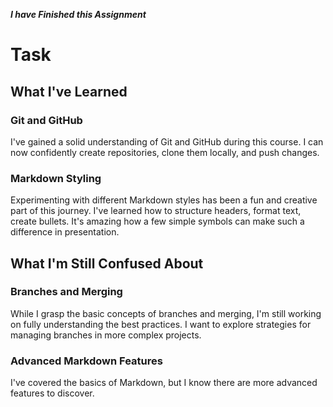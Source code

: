 ***I have Finished this Assignment***

# Task

## What I've Learned

### Git and GitHub
I've gained a solid understanding of Git and GitHub during this course. I can now confidently create repositories, clone them locally, and push changes. 

### Markdown Styling
Experimenting with different Markdown styles has been a fun and creative part of this journey. I've learned how to structure headers, format text, create bullets. It's amazing how a few simple symbols can make such a difference in presentation.

## What I'm Still Confused About

### Branches and Merging
While I grasp the basic concepts of branches and merging, I'm still working on fully understanding the best practices. I want to explore strategies for managing branches in more complex projects.

### Advanced Markdown Features
I've covered the basics of Markdown, but I know there are more advanced features to discover.




